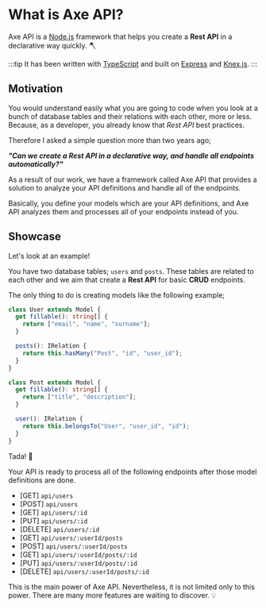 # What is Axe API?

Axe API is a [Node.js](https://nodejs.org/) framework that helps you create a **Rest API** in a declarative way quickly. :axe:

:::tip
It has been written with [TypeScript](https://www.typescriptlang.org/) and built on [Express](https://expressjs.com/) and [Knex.js](https://knexjs.org/).
:::

## Motivation

You would understand easily what you are going to code when you look at a bunch of database tables and their relations with each other, more or less. Because, as a developer, you already know that _Rest API_ best practices.

Therefore I asked a simple question more than two years ago;

**_"Can we create a Rest API in a declarative way, and handle all endpoints automatically?"_**

As a result of our work, we have a framework called Axe API that provides a solution to analyze your API definitions and handle all of the endpoints.

Basically, you define your models which are your API definitions, and Axe API analyzes them and processes all of your endpoints instead of you.

## Showcase

Let's look at an example!

You have two database tables; `users` and `posts`. These tables are related to each other and we aim that create a **Rest API** for basic **CRUD** endpoints.

The only thing to do is creating models like the following example;

```ts
class User extends Model {
  get fillable(): string[] {
    return ["email", "name", "surname"];
  }

  posts(): IRelation {
    return this.hasMany("Post", "id", "user_id");
  }
}
```

```ts
class Post extends Model {
  get fillable(): string[] {
    return ["title", "description"];
  }

  user(): IRelation {
    return this.belongsTo("User", "user_id", "id");
  }
}
```

Tada! :tada:

Your API is ready to process all of the following endpoints after those model definitions are done.

- [GET] `api/users`
- [POST] `api/users`
- [GET] `api/users/:id`
- [PUT] `api/users/:id`
- [DELETE] `api/users/:id`
- [GET] `api/users/:userId/posts`
- [POST] `api/users/:userId/posts`
- [GET] `api/users/:userId/posts/:id`
- [PUT] `api/users/:userId/posts/:id`
- [DELETE] `api/users/:userId/posts/:id`

This is the main power of Axe API. Nevertheless, it is not limited only to this power. There are many more features are waiting to discover. :bulb:

